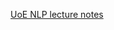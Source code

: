 [UoE NLP lecture notes](https://www.boramalper.org/notes/foundations-of-natural-language-processing/)
